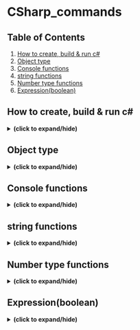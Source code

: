 # CSharp_commands

## Table of Contents
1. [How to create, build & run c#](#how_to_run)
2. [Object type](#object_type)
3. [Console functions](#console_functions)
4. [string functions](#string_functions)
5. [Number type functions](#number_functions)
6. [Expression(boolean)](#expression)

<a id="how_to_run"></a>
## How to create, build & run c#
<details close>
<summary><b>(click to expand/hide)</b></summary>
<!-- MarkdownTOC -->

1. make sure to have .NET SDK install
   - visit this [link for more detail](https://learn.microsoft.com/en-us/training/modules/install-configure-visual-studio-code/6-exercise-install-dotnet).
2. make sure to have c# extension install in vs code
   - visit this [link for more detail](https://learn.microsoft.com/en-us/training/modules/install-configure-visual-studio-code/5-exercise-configure-visual-studio-code).
3. create c# project
   - in Terminal run:
   ```c#
   dotnet new console -o ./CsharpProjects/TestProject
   ```
4. build c# project
   - first make sure terminal path located in the project folder, then run:
   ```c#
   dotnet build
   ```
5. run c# project
   - first make sure terminal path located in the project folder and has done step 4, then run:
   ```c#
   dotnet run
   ```

<!-- /MarkdownTOC -->
</details>

<a id="object_type"></a>
## Object type
<details close>
<summary><b>(click to expand/hide)</b></summary>
<!-- MarkdownTOC -->
   
- **int** (4 bytes : -2,147,483,648 to 2,147,483,647)
- **long** (8 bytes : -9,223,372,036,854,775,808 to 9,223,372,036,854,775,807)
- **float** (4 bytes : 6 to 7 decimal digits)
- **double** (8 bytes : 15 decimal digits)
- **bool** (1 bit : true/false)
- **char** (2 bytes : character/letter)
- **string** (2 bytes per character)
- **var** (implicitly typed local variable - Must be initialize)

### integral types
- signed integral types
  ```c#
   Console.WriteLine("Signed integral types:");
   Console.WriteLine($"sbyte  : {sbyte.MinValue} to {sbyte.MaxValue}");
   Console.WriteLine($"short  : {short.MinValue} to {short.MaxValue}");
   Console.WriteLine($"int    : {int.MinValue} to {int.MaxValue}");
   Console.WriteLine($"long   : {long.MinValue} to {long.MaxValue}");
   ```
   ```
   Signed integral types:
   sbyte  : -128 to 127
   short  : -32768 to 32767
   int    : -2147483648 to 2147483647
   long   : -9223372036854775808 to 9223372036854775807
   ```
- unsigned integral types
  ```c#
   Console.WriteLine("");
   Console.WriteLine("Unsigned integral types:");
   
   Console.WriteLine($"byte   : {byte.MinValue} to {byte.MaxValue}");
   Console.WriteLine($"ushort : {ushort.MinValue} to {ushort.MaxValue}");
   Console.WriteLine($"uint   : {uint.MinValue} to {uint.MaxValue}");
   Console.WriteLine($"ulong  : {ulong.MinValue} to {ulong.MaxValue}");
  ```
  ```output
   Unsigned integral types:
   byte   : 0 to 255
   ushort : 0 to 65535
   uint   : 0 to 4294967295
   ulong  : 0 to 18446744073709551615
  ```

<!-- /MarkdownTOC -->
</details>

<a id="console_functions"></a>
## Console functions
<details close>
<summary><b>(click to expand/hide)</b></summary>
<!-- MarkdownTOC -->
 
- console print new line
  ```c#
    Console.WriteLine("Hello World!");
    Console.WriteLine('H');
    Console.WriteLine(123);
  ```
- console print
  ```c#
    Console.Write("Hello World!");
  ```
- other
  ```c#
    Console.WriteLine("Hello" + " " + "World!");
  ```

<!-- /MarkdownTOC -->
</details>

<a id="string_functions"></a>
## string functions
<details close>
<summary><b>(click to expand/hide)</b></summary>
<!-- MarkdownTOC -->

### escape sequences
- ```c#
    Console.WriteLine("Hello\nWorld!"); // add new line
    Console.WriteLine("Hello\tWorld!"); // add tab
    Console.WriteLine("Hello \"World\"!"); // add "
    Console.WriteLine("c:\\source\\repos"); // add \
    Console.WriteLine(@"    c:\source\repos    
        (this is where your code goes)"); // @(verbatim) keep all whitespace and character without need of escape backslash
    Console.WriteLine("\u3053\u3093\u306B\u3061\u306F World!"); // unicode escape character
  ```
### interpolation
- string interpolation
  ```c#
    string message = greeting + " " + firstName + "!";
    // is same as
    string message = $"{greeting} {firstName}!";
  ```
- string interpolation and verbatim
  ```c#
    string projectName = "First-Project";
    Console.WriteLine($@"C:\Output\{projectName}\Data");
  ```

### Contains function
- check if a string contains a substring
  ```c#
   string pangram = "The quick brown fox jumps over the lazy dog.";
   Console.WriteLine(pangram.Contains("fox")); // True
   Console.WriteLine(pangram.Contains("cow")); // False
  ```
<!-- /MarkdownTOC -->
</details>

<a id="number_functions"></a>
## Number type functions
<details close>
<summary><b>(click to expand/hide)</b></summary>
<!-- MarkdownTOC -->
   
### integer
- math operations
  ```c#
   int sum = 7 + 5; // 12
   sum += 5; // 17
   sum ++; // 18
   sum --; // 17
   sum -= 5; // 12
   sum = sum + 10; // 22
   int difference = 7 - 5; // 2
   int product = 7 * 5; // 35
   int quotient = 7 / 5; // 1
  ```
- modulus
  ```c#
   int a = 200 % 5; // 0
   int b = 7 % 5; // 2
  ```
### decimal
- decimal quotient
  ```c#
    decimal decimalQuotient = 7.0m / 5; // 1.4
  ```
  
<!-- /MarkdownTOC -->
</details>

<a id="expression"></a>
## Expression(boolean)
<details close>
<summary><b>(click to expand/hide)</b></summary>
<!-- MarkdownTOC -->
 
- basics
  ```c#
   Console.WriteLine("a" != "a"); // False
   Console.WriteLine("a" != "A"); // True
   Console.WriteLine(1 != 2); // True
   string myValue = "a";
   Console.WriteLine(myValue != "a"); // False
  ```
  ```c#
   Console.WriteLine(1 > 2); // False
   Console.WriteLine(1 < 2); // True
   Console.WriteLine(1 >= 1); // True
   Console.WriteLine(1 <= 1); // True
  ```
### Conditional operator
- ```c#
   <evaluate this condition> ? <if condition is true, return this value: <if condition is false, return this value>
  ```
- example
  ```c#
   int saleAmount = 1001;
   int discount = saleAmount > 1000 ? 100 : 50;
   Console.WriteLine($"Discount: {discount}"); // Discount: 100
  ```
  
<!-- /MarkdownTOC -->
</details>
